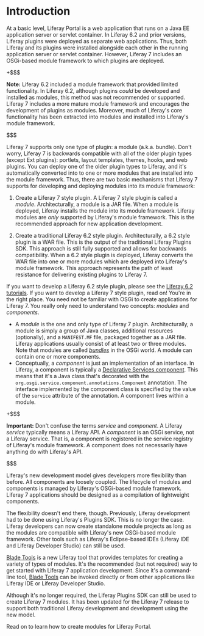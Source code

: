# Introduction

At a basic level, Liferay Portal is a web application that runs on a Java EE
application server or servlet container. In Liferay 6.2 and prior versions,
Liferay plugins were deployed as separate web applications. Thus, both Liferay
and its plugins were installed alongside each other in the running application
server or servlet container. However, Liferay 7 includes an OSGi-based module
framework to which plugins are deployed.

+$$$

**Note:** Liferay 6.2 included a module framework that provided limited
functionality. In Liferay 6.2, although plugins *could* be developed and
installed as modules, this method was not recommended or supported. Liferay 7
includes a more mature module framework and encourages the development of
plugins as modules. Moreover, much of Liferay's core functionality has been
extracted into modules and installed into Liferay's module framework.

$$$

Liferay 7 supports only one type of plugin: a module (a.k.a. bundle). Don't
worry, Liferay 7 is backwards compatible with all of the older plugin types
(except Ext plugins): portlets, layout templates, themes, hooks, and web
plugins. You can deploy one of the older plugin types to Liferay, and it's
automatically converted into to one or more modules that are installed into the
module framework. Thus, there are two basic mechanisms that Liferay 7 supports
for developing and deploying modules into its module framework:

1. Create a Liferay 7 style plugin. A Liferay 7 style plugin is called a
   *module*. Architecturally, a module is a JAR file. When a module is deployed,
   Liferay installs the module into its module framework. Liferay modules are
   *only* supported by Liferay's module framework. This is the recommended
   approach for new application development.

2. Create a traditional Liferay 6.2 style plugin. Architecturally, a 6.2 style
   plugin is a WAR file. This is the output of the traditional Liferay Plugins
   SDK. This approach is still fully supported and allows for backwards
   compatibility. When a 6.2 style plugin is deployed, Liferay converts the WAR
   file into one or more modules which are deployed into Liferay's module
   framework. This approach represents the path of least resistance for
   delivering existing plugins to Liferay 7.

If you want to develop a Liferay 6.2 style plugin, please see the
[Liferay 6.2 tutorials](https://dev.liferay.com/develop/tutorials/-/knowledge_base/6-2/tutorials).
If you want to develop a Liferay 7 style plugin, read on! You're in the right
place. You need not be familiar with OSGi to create applications for Liferay 7.
You really only need to understand two concepts: *modules* and *components*.

- A *module* is the one and only type of Liferay 7 plugin. Architecturally, a
  module is simply a group of Java classes, additional resources (optionally),
  and a `MANIFEST.MF` file, packaged together as a JAR file. Liferay
  applications usually consist of at least two or three modules. Note that
  modules are called *[bundles](https://en.wikipedia.org/wiki/OSGi#Bundles)* in
  the OSGi world. A module can contain one or more components. 
- Conceptually, a *component* is just an implementation of an interface. In
  Liferay, a component is typically a [Declarative Services
  component](http://wiki.osgi.org/wiki/Declarative_Services). This means that
  it's a Java class that's decorated with the
  `org.osgi.service.component.annotations.Component` annotation. The interface
  implemented by the component class is specified by the value of the `service`
  attribute of the annotation. A component lives within a module.

+$$$

**Important:** Don't confuse the terms *service* and *component*. A Liferay
*service* typically means a Liferay API. A *component* is an OSGi service, not a
Liferay service. That is, a component is registered in the service registry of
Liferay's module framework. A component does not necessarily have anything do
with Liferay's API.

$$$

Liferay's new development model gives developers more flexibility than before.
All components are loosely coupled. The lifecycle of modules and components is
managed by Liferay's OSGi-based module framework. Liferay 7 applications should
be designed as a compilation of lightweight components.

The flexibility doesn't end there, though. Previously, Liferay development had
to be done using Liferay's Plugins SDK. This is no longer the case. Liferay
developers can now create standalone module projects as long as the modules are
compatible with Liferay's new OSGi-based module framework. Other tools such as
Liferay's Eclipse-based IDEs (Liferay IDE and Liferay Developer Studio) can
still be used.

[Blade Tools](https://github.com/gamerson/blade.tools) is a new Liferay tool
that provides templates for creating a variety of types of modules. It's the
recommended (but not required) way to get started with Liferay 7 application
development. Since it's a command-line tool,
[Blade Tools](https://github.com/gamerson/blade.tools) can be invoked directly
or from other applications like Liferay IDE or Liferay Developer Studio.

Although it's no longer required, the Liferay Plugins SDK can still be used to
create Liferay 7 modules. It has been updated for the Liferay 7 release to
support both traditional Liferay development and development using the new
model. 

Read on to learn how to create modules for Liferay Portal. 

